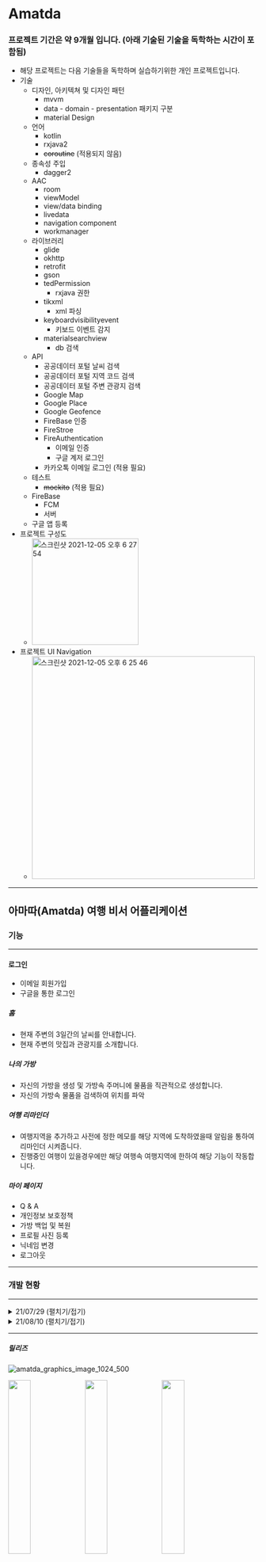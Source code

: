 # Amatda 
### 프로젝트 기간은 약 9개월 입니다. (아래 기술된 기술을 독학하는 시간이 포함됨)
* 해당 프로젝트는 다음 기술들을 독학하며 실습하기위한 개인 프로젝트입니다.
* 기술
  * 디자인, 아키텍쳐 및 디자인 패턴
    * mvvm 
    * data - domain - presentation 패키지 구분
    * material Design
  * 언어
    * kotlin
    * rxjava2 
    * ~~coroutine~~ (적용되지 않음)
  * 종속성 주입
    * dagger2
  * AAC
    * room
    * viewModel
    * view/data binding
    * livedata
    * navigation component
    * workmanager
  * 라이브러리
    * glide
    * okhttp
    * retrofit
    * gson
    * tedPermission
      * rxjava 권한
    * tikxml
      * xml 파싱
    * keyboardvisibilityevent 
      * 키보드 이벤트 감지
    * materialsearchview
      * db 검색
  * API
    * 공공데이터 포털 날씨 검색
    * 공공데이터 포털 지역 코드 검색
    * 공공데이터 포털 주변 관광지 검색
    * Google Map
    * Google Place
    * Google Geofence
    * FireBase 인증
    * FireStroe
    * FireAuthentication
      * 이메일 인증
      * 구글 계저 로그인
    * 카카오톡 이메일 로그인 (적용 필요)
  * 테스트 
    * ~~mockito~~ (적용 필요)
  * FireBase
    * FCM
    * 서버
  * 구글 앱 등록
* 프로젝트 구성도
  * <img width="215" alt="스크린샷 2021-12-05 오후 6 27 54" src="https://user-images.githubusercontent.com/51182964/144741075-64d1d147-ee72-42c6-b866-a08fba58aa1b.png">
* 프로젝트 UI Navigation
  * <img width="450" alt="스크린샷 2021-12-05 오후 6 25 46" src="https://user-images.githubusercontent.com/51182964/144741019-f33f107c-5d35-4bd1-bdae-181a5e916960.png">
---
아마따(Amatda) 여행 비서 어플리케이션
---
### 기능
---
#### 로그인
* 이메일 회원가입
* 구글을 통한 로그인
##### 홈
* 현재 주변의 3일간의 날씨를 안내합니다.
* 현재 주변의 맛집과 관광지를 소개합니다.
##### 나의 가방
* 자신의 가방을 생성 및 가방속 주머니에 물품을 직관적으로 생성합니다.
* 자신의 가방속 물품을 검색하여 위치를 파악
##### 여행 리마인더
* 여행지역을 추가하고 사전에 정한 메모를 해당 지역에 도착하였을때 알림을 통하여 리마인더 시켜줍니다.
* 진행중인 여행이 있을경우에만 해당 여행속 여행지역에 한하여 해당 기능이 작동합니다.
##### 마이 페이지
* Q & A
* 개인정보 보호정책
* 가방 백업 및 복원
* 프로필 사진 등록
* 닉네임 변경
* 로그아웃
---
### 개발 현황
---
<details>
<summary>21/07/29 (펼치기/접기)</summary>
<div markdown="1">
* 가방 추가
  * 아이템 추가
  * 아이템 수정 툴팁
    * 삭제
    * 사이즈
    * 개수
    * 색깔
  * 아이템 터치로 이동
* ![중간기획](https://user-images.githubusercontent.com/51182964/127456396-e77f8dc8-6718-4980-8f4f-ae06b984ebcc.png)
 
</div>
</details>

<details>
<summary>21/08/10 (펼치기/접기)</summary>
<div markdown="1">
* 32 등분 설명표시
* 탭 레이아웃으로 가방 위치에 따른 보기
* DrawLayout 추가
* App bar 추가
* 주머니와 물건 층개념 도입
* ![구현결과](https://user-images.githubusercontent.com/51182964/128870399-61a1a26f-bb72-40ed-afb3-b18d8d66858e.png)
* 검색기능 개발에 시간이 많이 소요될것으로 예상되어 디자인과 ui는 Material SearchView 라이브러리를 사용하기로 결정
* 검색 기능 예상 UI
  * <img src="https://user-images.githubusercontent.com/51182964/128870443-06fe76d7-ee38-4ffc-ab68-bcd70fe21b69.png" width="40%" height="40%"> 
</div>
</details>

---
##### 릴리즈

![amatda_graphics_image_1024_500](https://user-images.githubusercontent.com/51182964/144740598-85896050-efbf-46d8-8908-81e607b95ee0.png)

<img src="https://user-images.githubusercontent.com/51182964/144740534-5f8d4fcc-e707-4705-8704-944a8f2385c6.png" width="30%" height="30%"> <img src="https://user-images.githubusercontent.com/51182964/144740537-f4ece8cb-d83f-47fe-a92c-6f14b6532bb1.png" width="30%" height="30%"> <img src="https://user-images.githubusercontent.com/51182964/144740536-80782ca9-4164-48d8-be5f-cea1c0650ebb.png" width="30%" height="30%"> 

<img src="https://user-images.githubusercontent.com/51182964/144740528-c90a1d53-4b22-4276-a160-bd4ef06d792c.png" width="30%" height="30%"> <img src="https://user-images.githubusercontent.com/51182964/144740529-62357e1f-46cf-41cd-8def-e195e6a90daf.png" width="30%" height="30%"> <img src="https://user-images.githubusercontent.com/51182964/144740531-184d9f1e-fef2-4eef-b8f9-5479fc2c19ad.png" width="30%" height="30%"> 
